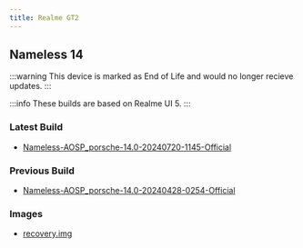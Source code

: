 ```yaml
---
title: Realme GT2
---
```


## Nameless 14

:::warning
This device is marked as End of Life and would no longer recieve updates.
:::

:::info
These builds are based on Realme UI 5.
:::

### Latest Build
- [Nameless-AOSP_porsche-14.0-20240720-1145-Official](https://sourceforge.net/projects/nameless-aosp/files/porsche/Nameless-AOSP_porsche-14.0-20240720-1145-Official.zip/download)

### Previous Build
- [Nameless-AOSP_porsche-14.0-20240428-0254-Official](https://sourceforge.net/projects/nameless-aosp/files/porsche/Nameless-AOSP_porsche-14.0-20240428-0254-Official.zip/download)

### Images
- [recovery.img](https://github.com/pjgowtham/android_device_realme_porsche/releases/download/lineage-21.0-20240107-UNOFFICIAL-porsche/recovery-lineage-21.0-20240107-UNOFFICIAL-porsche.zip)